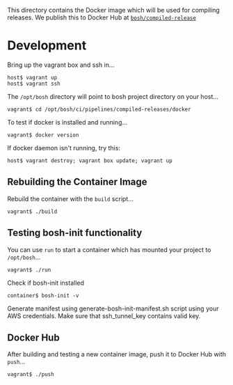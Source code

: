 This directory contains the Docker image which will be used for compiling releases. We publish this to
Docker Hub at [`bosh/compiled-release`](https://hub.docker.com/r/bosh/compiled-release/)


# Development

Bring up the vagrant box and ssh in...

    host$ vagrant up
    host$ vagrant ssh

The `/opt/bosh` directory will point to bosh project directory on your host...

    vagrant$ cd /opt/bosh/ci/pipelines/compiled-releases/docker

To test if docker is installed and running...

    vagrant$ docker version

If docker daemon isn't running, try this:

    host$ vagrant destroy; vagrant box update; vagrant up

## Rebuilding the Container Image

Rebuild the container with the `build` script...

    vagrant$ ./build


## Testing bosh-init functionality

You can use `run` to start a container which has mounted your project to `/opt/bosh`...

    vagrant$ ./run
Check if bosh-init installed
    
    container$ bosh-init -v

Generate manifest using generate-bosh-init-manifest.sh script using your AWS credentials. Make sure that ssh_tunnel_key
contains valid key.
    

## Docker Hub

After building and testing a new container image, push it to Docker Hub with `push`...

    vagrant$ ./push
